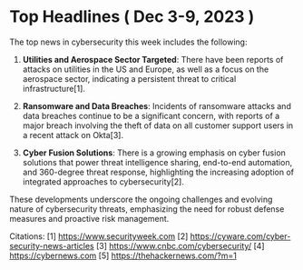 

# Top Headlines ( Dec 3-9, 2023 )


The top news in cybersecurity this week includes the following:

1. **Utilities and Aerospace Sector Targeted**: There have been reports of attacks on utilities in the US and Europe, as well as a focus on the aerospace sector, indicating a persistent threat to critical infrastructure[1].

2. **Ransomware and Data Breaches**: Incidents of ransomware attacks and data breaches continue to be a significant concern, with reports of a major breach involving the theft of data on all customer support users in a recent attack on Okta[3].

3. **Cyber Fusion Solutions**: There is a growing emphasis on cyber fusion solutions that power threat intelligence sharing, end-to-end automation, and 360-degree threat response, highlighting the increasing adoption of integrated approaches to cybersecurity[2].

These developments underscore the ongoing challenges and evolving nature of cybersecurity threats, emphasizing the need for robust defense measures and proactive risk management.

Citations:
[1] https://www.securityweek.com
[2] https://cyware.com/cyber-security-news-articles
[3] https://www.cnbc.com/cybersecurity/
[4] https://cybernews.com
[5] https://thehackernews.com/?m=1
